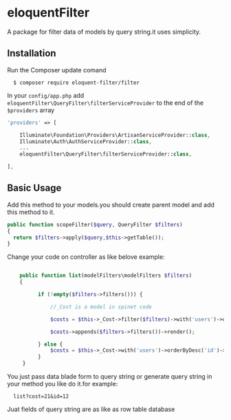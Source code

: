 # eloquentFilter
A package for filter data of models by query string.it uses simplicity.

## Installation

Run the Composer update comand

      $ composer require eloquent-filter/filter

In your `config/app.php` add `eloquentFilter\QueryFilter\filterServiceProvider` to the end of the `$providers` array

```php
'providers' => [

    Illuminate\Foundation\Providers\ArtisanServiceProvider::class,
    Illuminate\Auth\AuthServiceProvider::class,
    ...
    eloquentFilter\QueryFilter\filterServiceProvider::class,

],
```
## Basic Usage

Add this method to your models.you should create parent model and add this method to it.

```php
public function scopeFilter($query, QueryFilter $filters)
{
  return $filters->apply($query,$this->getTable());
}
```
Change your code on controller as like belove example:

```php

    public function list(modelFilters\modelFilters $filters)
    {

          if (!empty($filters->filters())) {

              //_Cost is a model in spinet code

              $costs = $this->_Cost->filter($filters)->with('users')->orderByDesc('id')->paginate(10);

              $costs->appends($filters->filters())->render();

          } else {
              $costs = $this->_Cost->with('users')->orderByDesc('id')->paginate(10);
          }
     }
```

You just pass data blade form to query string or generate query string in your method you like do it.for example:

```
  list?cost=21&id=12
```

Juat fields of query string are as like as row table database
